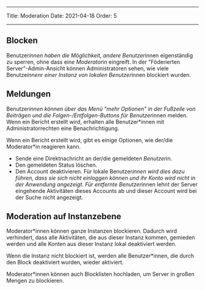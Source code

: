 - - -
Title: Moderation Date: 2021-04-18 Order: 5
- - -

## Blocken
Benutzer*innen haben die Möglichkeit, andere Benutzer*innen eigenständig zu sperren, ohne dass ein*e Moderator*in eingreift. In der "Föderierten Server"-Admin-Ansicht können Administratoren sehen, wie viele Benutze*innenr einer Instanz von lokalen Benutzer*innen blockiert wurden.

## Meldungen
Benutzer*innen können über das Menü "mehr Optionen" in der Fußzeile von Beiträgen und die Folgen-/Entfolgen-Buttons für Benutzer*innen melden. Wenn ein Bericht erstellt wird, erhalten alle Benutzer*innen mit Administratorrechten eine Benachrichtigung.

Wenn ein Bericht erstellt wird, gibt es einige Optionen, wie der/die Moderator*in reagieren kann.
- Sende eine Direktnachricht an der/die gemeldete*n Benutzer*in.
- Den gemeldeten Status löschen.
- Den Account deaktivieren. Für lokale Benutzer*innen wird dies dazu führen, dass sie sich nicht einloggen können und ihr Konto wird nicht in der Anwendung angezeigt. Für entfernte Benutzer*innen lehnt der Server eingehende Aktivitäten dieses Accounts ab und dieser Account wird bei der Suche nicht angezeigt.

## Moderation auf Instanzebene
Moderator*innen können ganze Instanzen blockieren. Dadurch wird verhindert, dass alle Aktivitäten, die aus dieser Instanz kommen, gemieden werden und alle Konten aus dieser Instanz lokal deaktiviert werden.

Wenn die Instanz nicht blockiert ist, werden alle Benutzer*innen, die durch den Block deaktiviert wurden, wieder aktiviert.

Moderator*innen können auch Blocklisten hochladen, um Server in großen Mengen zu blockieren.
